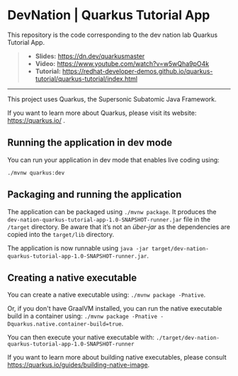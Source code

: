 # DevNation | Quarkus Tutorial App
This repository is the code corresponding to the dev nation lab Quarkus Tutorial App.

> - **Slides:** https://dn.dev/quarkusmaster
> - **Video:** https://www.youtube.com/watch?v=w5wQha9pO4k
> - **Tutorial:** https://redhat-developer-demos.github.io/quarkus-tutorial/quarkus-tutorial/index.html

---

This project uses Quarkus, the Supersonic Subatomic Java Framework.

If you want to learn more about Quarkus, please visit its website: https://quarkus.io/ .

## Running the application in dev mode

You can run your application in dev mode that enables live coding using:
```
./mvnw quarkus:dev
```

## Packaging and running the application

The application can be packaged using `./mvnw package`.
It produces the `dev-nation-quarkus-tutorial-app-1.0-SNAPSHOT-runner.jar` file in the `/target` directory.
Be aware that it’s not an _über-jar_ as the dependencies are copied into the `target/lib` directory.

The application is now runnable using `java -jar target/dev-nation-quarkus-tutorial-app-1.0-SNAPSHOT-runner.jar`.

## Creating a native executable

You can create a native executable using: `./mvnw package -Pnative`.

Or, if you don't have GraalVM installed, you can run the native executable build in a container using: `./mvnw package -Pnative -Dquarkus.native.container-build=true`.

You can then execute your native executable with: `./target/dev-nation-quarkus-tutorial-app-1.0-SNAPSHOT-runner`

If you want to learn more about building native executables, please consult https://quarkus.io/guides/building-native-image.
